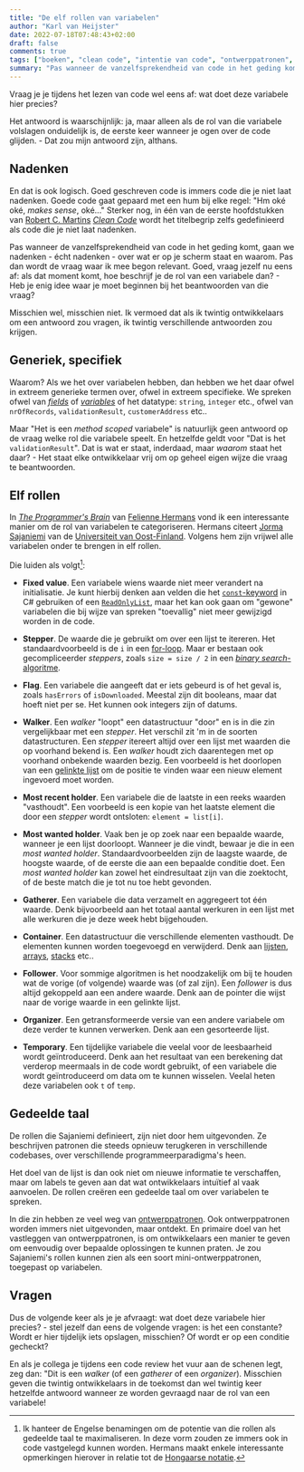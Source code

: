```yaml
---
title: "De elf rollen van variabelen"
author: "Karl van Heijster"
date: 2022-07-18T07:48:43+02:00
draft: false
comments: true
tags: ["boeken", "clean code", "intentie van code", "ontwerppatronen", "variabelen"]
summary: "Pas wanneer de vanzelfsprekendheid van code in het geding komt, gaan we nadenken - écht nadenken - over wat er op je scherm staat en waarom. Pas dan wordt de vraag \"Wat doet deze variabele hier precies?\" relevant. Goed, vraag jezelf nu eens af: als dat moment komt, hoe beschrijf je de rol van een variabele dan? - Heb je enig idee waar je moet beginnen bij het beantwoorden van die vraag?"
---
```


Vraag je je tijdens het lezen van code wel eens af: wat doet deze variabele hier precies?


Het antwoord is waarschijnlijk: ja, maar alleen als de rol van die variabele volslagen onduidelijk is, de eerste keer wanneer je ogen over de code glijden. - Dat zou mijn antwoord zijn, althans. 


## Nadenken


En dat is ook logisch. Goed geschreven code is immers code die je niet laat nadenken. Goede code gaat gepaard met een hum bij elke regel: "Hm oké oké, *makes sense*, oké..." Sterker nog, in één van de eerste hoofdstukken van [Robert C. Martins](http://cleancoder.com/products) [*Clean Code*](https://www.pearson.com/us/higher-education/program/Martin-Clean-Code-A-Handbook-of-Agile-Software-Craftsmanship/PGM63937.html) wordt het titelbegrip zelfs gedefinieerd als code die je niet laat nadenken.


Pas wanneer de vanzelfsprekendheid van code in het geding komt, gaan we nadenken - écht nadenken - over wat er op je scherm staat en waarom. Pas dan wordt de vraag waar ik mee begon relevant. Goed, vraag jezelf nu eens af: als dat moment komt, hoe beschrijf je de rol van een variabele dan? - Heb je enig idee waar je moet beginnen bij het beantwoorden van die vraag?


Misschien wel, misschien niet. Ik vermoed dat als ik twintig ontwikkelaars om een antwoord zou vragen, ik twintig verschillende antwoorden zou krijgen. 


## Generiek, specifiek


Waarom? Als we het over variabelen hebben, dan hebben we het daar ofwel in extreem generieke termen over, ofwel in extreem specifieke. We spreken ofwel van [*fields*](https://docs.microsoft.com/en-us/dotnet/csharp/programming-guide/classes-and-structs/fields) of [*variables*](https://docs.microsoft.com/en-us/dotnet/csharp/language-reference/language-specification/variables) of het datatype: `string`, `integer` etc., ofwel van `nrOfRecords`, `validationResult`, `customerAddress` etc..


Maar "Het is een *method scoped* variabele" is natuurlijk geen antwoord op de vraag welke rol die variabele speelt. En hetzelfde geldt voor "Dat is het `validationResult`". Dat is wat er staat, inderdaad, maar *waarom* staat het daar? - Het staat elke ontwikkelaar vrij om op geheel eigen wijze die vraag te beantwoorden.


## Elf rollen


In [*The Programmer's Brain*](https://www.manning.com/books/the-programmers-brain) van [Felienne Hermans](https://www.felienne.com/) vond ik een interessante manier om de rol van variabelen te categoriseren. Hermans citeert [Jorma Sajaniemi](https://www.researchgate.net/scientific-contributions/Jorma-Sajaniemi-8611097) van de [Universiteit van Oost-Finland](https://www.uef.fi/en). Volgens hem zijn vrijwel alle variabelen onder te brengen in elf rollen. 


Die luiden als volgt[^1]:


- **Fixed value**. Een variabele wiens waarde niet meer verandert na initialisatie. Je kunt hierbij denken aan velden die het [`const`-keyword](https://docs.microsoft.com/en-us/dotnet/csharp/language-reference/keywords/const) in C# gebruiken of een [`ReadOnlyList`](https://docs.microsoft.com/en-us/dotnet/api/microsoft.sqlserver.management.sdk.sfc.readonlylist-1?view=sql-smo-160), maar het kan ook gaan om "gewone" variabelen die bij wijze van spreken "toevallig" niet meer gewijzigd worden in de code. 

- **Stepper**. De waarde die je gebruikt om over een lijst te itereren. Het standaardvoorbeeld is de `i` in een [for-loop](https://docs.microsoft.com/en-us/dotnet/csharp/language-reference/statements/iteration-statements#the-for-statement). Maar er bestaan ook gecompliceerder *steppers*, zoals `size = size / 2` in een [*binary search*-algoritme](https://nl.wikipedia.org/wiki/Bisectie). 

- **Flag**. Een variabele die aangeeft dat er iets gebeurd is of het geval is, zoals `hasErrors` of `isDownloaded`. Meestal zijn dit booleans, maar dat hoeft niet per se. Het kunnen ook integers zijn of datums.

- **Walker**. Een *walker* "loopt" een datastructuur "door" en is in die zin vergelijkbaar met een *stepper*. Het verschil zit 'm in de soorten datastructuren. Een *stepper* itereert altijd over een lijst met waarden die op voorhand bekend is. Een *walker* houdt zich daarentegen met op voorhand onbekende waarden bezig. Een voorbeeld is het doorlopen van een [gelinkte lijst](https://nl.wikipedia.org/wiki/Gelinkte_lijst) om de positie te vinden waar een nieuw element ingevoerd moet worden.

- **Most recent holder**. Een variabele die de laatste in een reeks waarden "vasthoudt". Een voorbeeld is een kopie van het laatste element die door een *stepper* wordt ontsloten: `element = list[i]`. 

- **Most wanted holder**. Vaak ben je op zoek naar een bepaalde waarde, wanneer je een lijst doorloopt. Wanneer je die vindt, bewaar je die in een *most wanted holder*. Standaardvoorbeelden zijn de laagste waarde, de hoogste waarde, of de eerste die aan een bepaalde conditie doet. Een *most wanted holder* kan zowel het eindresultaat zijn van die zoektocht, of de beste match die je tot nu toe hebt gevonden.

- **Gatherer**. Een variabele die data verzamelt en aggregeert tot één waarde. Denk bijvoorbeeld aan het totaal aantal werkuren in een lijst met alle werkuren die je deze week hebt bijgehouden.

- **Container**. Een datastructuur die verschillende elementen vasthoudt. De elementen kunnen worden toegevoegd en verwijderd. Denk aan [lijsten](https://docs.microsoft.com/en-us/dotnet/api/system.collections.generic.list-1?view=net-6.0), [arrays](https://docs.microsoft.com/en-us/dotnet/csharp/programming-guide/arrays/), [stacks](https://docs.microsoft.com/en-us/dotnet/api/system.collections.stack?view=net-6.0) etc..

- **Follower**. Voor sommige algoritmen is het noodzakelijk om bij te houden wat de vorige (of volgende) waarde was (of zal zijn). Een *follower* is dus altijd gekoppeld aan een andere waarde. Denk aan de pointer die wijst naar de vorige waarde in een gelinkte lijst. 

- **Organizer**. Een getransformeerde versie van een andere variabele om deze verder te kunnen verwerken. Denk aan een gesorteerde lijst. 

- **Temporary**. Een tijdelijke variabele die veelal voor de leesbaarheid wordt geïntroduceerd. Denk aan het resultaat van een berekening dat verderop meermaals in de code wordt gebruikt, of een variabele die wordt geïntroduceerd om data om te kunnen wisselen. Veelal heten deze variabelen ook `t` of `temp`.


## Gedeelde taal


De rollen die Sajaniemi definieert, zijn niet door hem uitgevonden. Ze beschrijven patronen die steeds opnieuw terugkeren in verschillende codebases, over verschillende programmeerparadigma's heen. 


Het doel van de lijst is dan ook niet om nieuwe informatie te verschaffen, maar om labels te geven aan dat wat ontwikkelaars intuïtief al vaak aanvoelen. De rollen creëren een gedeelde taal om over variabelen te spreken.


In die zin hebben ze veel weg van [ontwerppatronen](https://www.karlvanheijster.com/tags/ontwerppatronen/). Ook ontwerppatronen worden immers niet uitgevonden, maar ontdekt. En primaire doel van het vastleggen van ontwerppatronen, is om ontwikkelaars een manier te geven om eenvoudig over bepaalde oplossingen te kunnen praten. Je zou Sajaniemi's rollen kunnen zien als een soort mini-ontwerppatronen, toegepast op variabelen.


## Vragen


Dus de volgende keer als je je afvraagt: wat doet deze variabele hier precies? - stel jezelf dan eens de volgende vragen: is het een constante? Wordt er hier tijdelijk iets opslagen, misschien? Of wordt er op een conditie gecheckt?


En als je collega je tijdens een code review het vuur aan de schenen legt, zeg dan: "Dit is een *walker* (of een *gatherer* of een *organizer*). Misschien geven die twintig ontwikkelaars in de toekomst dan wel twintig keer hetzelfde antwoord wanneer ze worden gevraagd naar de rol van een variabele!


[^1]: Ik hanteer de Engelse benamingen om de potentie van die rollen als gedeelde taal te maximaliseren. In deze vorm zouden ze immers ook in code vastgelegd kunnen worden. Hermans maakt enkele interessante opmerkingen hierover in relatie tot de [Hongaarse notatie](https://nl.wikipedia.org/wiki/Hongaarse_notatie).
